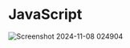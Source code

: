 # JavaScript

![Screenshot 2024-11-08 024904](https://github.com/user-attachments/assets/f329eaa6-f599-4dde-a7ec-9e4d895deb89)

